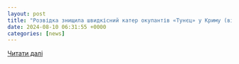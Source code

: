 ```yaml
---
layout: post
title: "Розвідка знищила швидкісний катер окупантів «Тунєц» у Криму (відео) - Главком"
date: 2024-08-10 06:31:55 +0000
categories: [news]
---
```


[Читати далі](https://glavcom.ua/country/incidents/rozvidka-znishchila-shvidkisnij-kater-okupantiv-tunjets-u-krimu-video-1014628.html)
